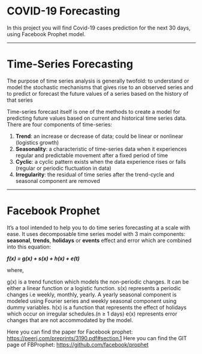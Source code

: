 # COVID-19 Forecasting
In this project you will find Covid-19 cases prediction for the next 30 days, using Facebook Prophet model.

----------------------------------------------------------------------------------------------------------------------------------------------------------------------------------

# Time-Series Forecasting

The purpose of time series analysis is generally twofold: to understand or model the stochastic mechanisms that gives rise to an observed series and to predict or forecast the future values of a series based on the history of that series

Time-series forecast itself is one of the methods to create a model for predicting future values based on current and historical time series data. There are four components of time-series:

1. **Trend**: an increase or decrease of data; could be linear or nonlinear (logistics growth)
2. **Seasonality**: a characteristic of time-series data when it experiences regular and predictable movement after a fixed period of time
3. **Cyclic**: a cyclic pattern exists when the data experience rises or falls (regular or periodic fluctuation in data)
4. **Irregularity**: the residual of time series after the trend-cycle and seasonal component are removed

----------------------------------------------------------------------------------------------------------------------------------------------------------------------------------

# Facebook Prophet

It’s a tool intended to help you to do time series forecasting at a scale with ease. It uses decomposable time series model with 3 main components: **seasonal**, **trends**, **holidays** or **events** effect and error which are combined into this equation:

***f(x) = g(x) + s(x) + h(x) + e(t)***

where,

g(x) is a trend function which models the non-periodic changes. It can be either a linear function or a logistic function.
s(x) represents a periodic changes i.e weekly, monthly, yearly. A yearly seasonal component is modeled using Fourier series and weekly seasonal component using dummy variables.
h(x) is a function that represents the effect of holidays which occur on irregular schedules.(n ≥ 1 days)
e(x) represents error changes that are not accommodated by the model.

Here you can find the paper for Facebook prophet: https://peerj.com/preprints/3190.pdf#section.1
Here you can find the GIT page of FBProphet: https://github.com/facebook/prophet
